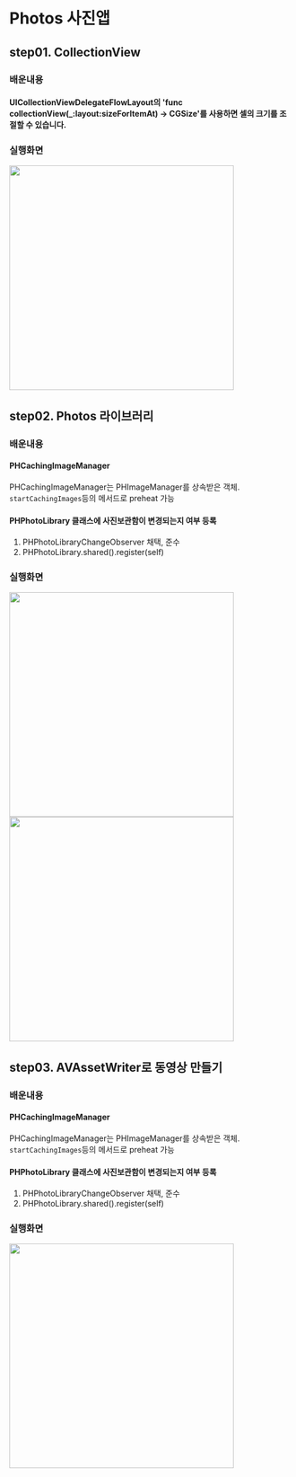 # Photos 사진앱

## step01. CollectionView

### 배운내용

#### UICollectionViewDelegateFlowLayout의 'func collectionView(_:layout:sizeForItemAt) -> CGSize'를 사용하면 셀의 크기를 조절할 수 있습니다.

### 실행화면

<img width="400" src="https://user-images.githubusercontent.com/38850628/59339120-8e83c580-8d3e-11e9-8fa5-bf95c83a83a3.gif">

## step02. Photos 라이브러리

### 배운내용

#### PHCachingImageManager

PHCachingImageManager는 PHImageManager를 상속받은 객체.
`startCachingImages`등의 메서드로 preheat 가능

#### PHPhotoLibrary 클래스에 사진보관함이 변경되는지 여부 등록

1. PHPhotoLibraryChangeObserver 채택, 준수
2. PHPhotoLibrary.shared().register(self)

### 실행화면

<img width="400" src="https://user-images.githubusercontent.com/38850628/59559640-03f3dc80-9044-11e9-810c-3b3f1d2cda60.gif">

<img width="400" src="https://user-images.githubusercontent.com/38850628/59561105-e7ad6b00-9056-11e9-8025-0aa4ed238428.gif">

## step03. AVAssetWriter로 동영상 만들기

### 배운내용

#### PHCachingImageManager

PHCachingImageManager는 PHImageManager를 상속받은 객체.
`startCachingImages`등의 메서드로 preheat 가능

#### PHPhotoLibrary 클래스에 사진보관함이 변경되는지 여부 등록

1. PHPhotoLibraryChangeObserver 채택, 준수
2. PHPhotoLibrary.shared().register(self)

### 실행화면

<img width="400" src="https://user-images.githubusercontent.com/38850628/59749600-4d4c6200-92b8-11e9-9330-476ab544c428.gif">
